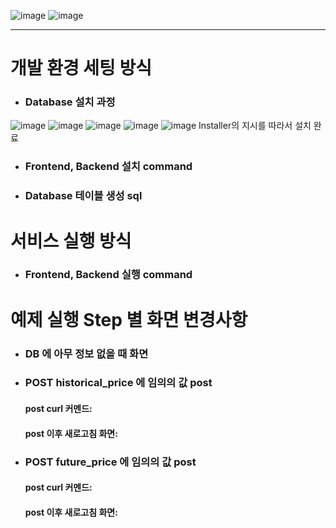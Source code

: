 ![image](https://github.com/vacu9708/aresa_koera_assignment/assets/67142421/2f387d5f-7213-4106-9a2f-d967414b47a2)
![image](https://github.com/vacu9708/aresa_koera_assignment/assets/67142421/de37f726-4294-4511-a7a7-414161e2c167)

---

# 개발 환경 세팅 방식
- ### Database 설치 과정
![image](https://github.com/vacu9708/aresa_korea_assignment/assets/67142421/5d436d73-d310-4ea4-ac21-9aff32c794ce)
![image](https://github.com/vacu9708/aresa_korea_assignment/assets/67142421/d4df3e94-ef59-473e-abae-67426bafb541)
![image](https://github.com/vacu9708/aresa_korea_assignment/assets/67142421/10ac2571-f7ac-4f25-b611-7cda2ee76f6f)
![image](https://github.com/vacu9708/aresa_korea_assignment/assets/67142421/a6b9f808-31ed-4b51-955f-34a59ddc1e43)
![image](https://github.com/vacu9708/aresa_korea_assignment/assets/67142421/9e121753-2e5b-4c8c-8876-40c19d6f3eee)
Installer의 지시를 따라서 설치 완료

- ### Frontend, Backend 설치 command
- ### Database 테이블 생성 sql
# 서비스 실행 방식
- ### Frontend, Backend 실행 command
# 예제 실행 Step 별 화면 변경사항
- ### DB 에 아무 정보 없을 때 화면

- ### POST historical_price 에 임의의 값 post
  #### post curl 커멘드:
  #### post 이후 새로고침 화면:
- ### POST future_price 에 임의의 값 post
  #### post curl 커멘드:
  #### post 이후 새로고침 화면:
 
